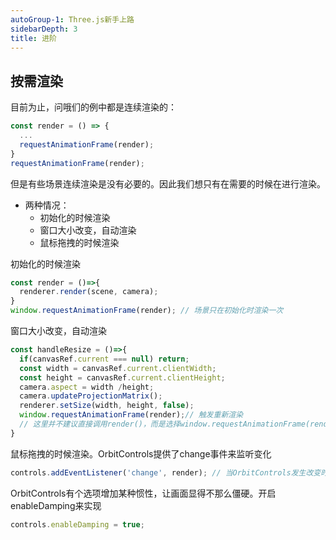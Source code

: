 ```yaml
---
autoGroup-1: Three.js新手上路
sidebarDepth: 3
title: 进阶
---
```


## 按需渲染

目前为止，问哦们的例中都是连续渲染的：

```javascript
const render = () => {
  ...
  requestAnimationFrame(render);
}
requestAnimationFrame(render);
```

但是有些场景连续渲染是没有必要的。因此我们想只有在需要的时候在进行渲染。

- 两种情况：
  - 初始化的时候渲染
  - 窗口大小改变，自动渲染
  - 鼠标拖拽的时候渲染

初始化的时候渲染

```javascript
const render = ()=>{
  renderer.render(scene, camera);
}
window.requestAnimationFrame(render); // 场景只在初始化时渲染一次
```

窗口大小改变，自动渲染

```javascript
const handleResize = ()=>{
  if(canvasRef.current === null) return;
  const width = canvasRef.current.clientWidth;
  const height = canvasRef.current.clientHeight;
  camera.aspect = width /height;
  camera.updateProjectionMatrix();
  renderer.setSize(width, height, false);
  window.requestAnimationFrame(render);// 触发重新渲染
  // 这里并不建议直接调用render()，而是选择window.requestAnimationFrame(render)
}
```

鼠标拖拽的时候渲染。OrbitControls提供了change事件来监听变化

```javascript
controls.addEventListener('change', render); // 当OrbitControls发生改变时，添加对应的事件处理函数，调用render重新渲染场景
```

OrbitControls有个选项增加某种惯性，让画面显得不那么僵硬。开启enableDamping来实现

```javascript
controls.enableDamping = true;
```
